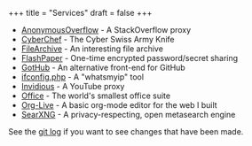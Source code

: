 +++
title = "Services"
draft = false
+++

-   [AnonymousOverflow](https://ao.cleberg.net/) - A StackOverflow proxy
-   [CyberChef](https://cyberchef.cleberg.net/) - The Cyber Swiss Army Knife
-   [FileArchive](https://files.cleberg.net/) - An interesting file archive
-   [FlashPaper](https://paste.cleberg.net/) - One-time encrypted
    password/secret sharing
-   [GotHub](https://gh.cleberg.net/) - An alternative front-end for GitHub
-   [ifconfig.php](https://ip.cleberg.net/) - A "whatsmyip" tool
-   [Invidious](https://invidious.cleberg.net/) - A YouTube proxy
-   [Office](https://office.cleberg.net/) - The world's smallest office suite
-   [Org-Live](https://org.cleberg.net/) - A basic org-mode editor for the web I
    built
-   [SearXNG](https://search.cleberg.net/) - A privacy-respecting, open
    metasearch engine

See the [git
log](https://git.cleberg.net/?p=cleberg.net.git;a=history;f=content/services/index.org;h=b9ecca2567a02711a33bb633d45f790610ed9214;hb=HEAD)
if you want to see changes that have been made.
